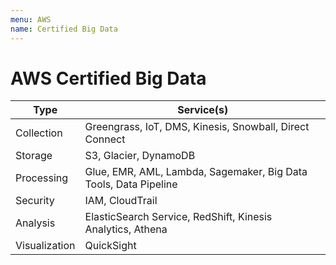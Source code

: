 ```yaml
---
menu: AWS
name: Certified Big Data
---
```


# AWS Certified Big Data

| Type          | Service(s)                                                       |
| ------------- | ---------------------------------------------------------------- |
| Collection    | Greengrass, IoT, DMS, Kinesis, Snowball, Direct Connect          |
| Storage       | S3, Glacier, DynamoDB                                            |
| Processing    | Glue, EMR, AML, Lambda, Sagemaker, Big Data Tools, Data Pipeline |
| Security      | IAM, CloudTrail                                                  |
| Analysis      | ElasticSearch Service, RedShift, Kinesis Analytics, Athena       |
| Visualization | QuickSight                                                       |
